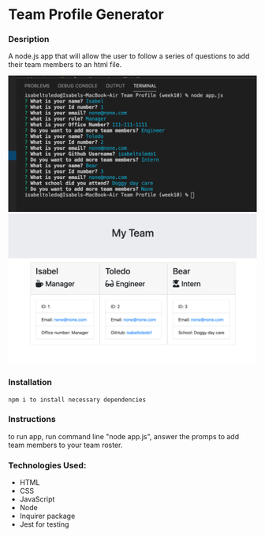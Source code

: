 # Team Profile Generator



### Desription

A node.js app that will allow the user to follow a series of questions to add their team members to an html file. 

 ![](assets/teamTerminal.png) 
![](assets/teamProfile.png)
  

    
 


### Installation
```
npm i to install necessary dependencies 
```

### Instructions
to run app, run command line "node app.js", answer the promps to add team members to your team roster. 


### Technologies Used:
 - HTML
 - CSS
 - JavaScript 
 - Node
 - Inquirer package
 - Jest for testing 




 




